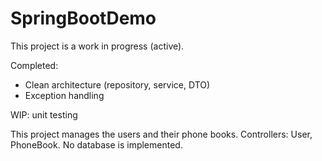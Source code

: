 # SpringBootDemo

This project is a work in progress (active).

Completed:
- Clean architecture (repository, service, DTO)
- Exception handling

WIP: unit testing

This project manages the users and their phone books.
Controllers: User, PhoneBook.
No database is implemented.
